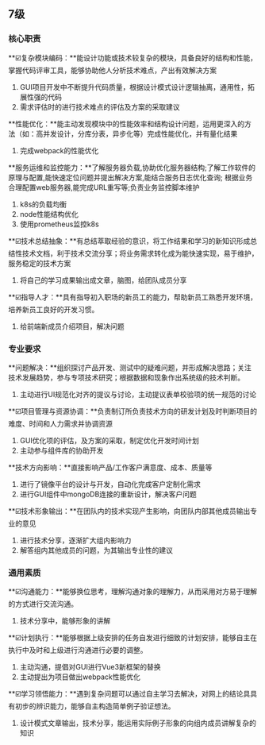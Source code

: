 ## 7级

### 核心职责

**☑️复杂模块编码：**能设计功能或技术较复杂的模块，具备良好的结构和性能，掌握代码评审工具，能够协助他人分析技术难点，产出有效解决方案

1. GUI项目开发中不断提升代码质量，根据设计模式设计逻辑抽离，通用性，拓展性强的代码
2. 需求评估时的进行技术难点的评估及方案的采取建议

**性能优化：**能主动发现模块中的性能效率和结构设计问题，运用更深入的方法（如：高并发设计，分库分表，异步化等）完成性能优化，并有量化结果

1. 完成webpack的性能优化

**服务运维和监控能力：**了解服务器负载,协助优化服务器结构;了解工作软件的原理与配置,能快速定位问题并提出解决方案,能结合服务日志优化查询; 根据业务合理配置web服务器,能完成URL重写等;负责业务监控脚本维护

1. k8s的负载均衡
2. node性能结构优化
3. 使用prometheus监控k8s



**☑️技术总结抽象：**有总结萃取经验的意识，将工作结果和学习的新知识形成总结性技术文档，利于技术交流分享；将业务需求转化成为能快速实现，易于维护，服务稳定的技术方案

1. 将自己的学习成果输出成文章，脑图，给团队成员分享

**☑️指导人才：**具有指导初入职场的新员工的能力，帮助新员工熟悉开发环境，培养新员工良好的开发习惯。

1. 给前端新成员介绍项目，解决问题



### 专业要求

**问题解决：**组织探讨产品开发、测试中的疑难问题，并形成解决思路；关注技术发展趋势，参与专项技术研究；根据数据和现象作出系统级的技术判断。

1. 主动进行UI规范化对齐的提议与讨论，主动提议表单校验项的统一规范的讨论



**☑️项目管理与资源协调：**负责制订所负责技术方向的研发计划及时判断项目的难度、时间和人力需求并协调资源

1. GUI优化项的评估，及方案的采取，制定优化开发时间计划
2. 主动参与组件库的协助开发



**技术方向影响：**直接影响产品/工作客户满意度、成本、质量等

1. 进行了镜像平台的设计与开发，自动化完成客户定制化需求
2. 进行GUI组件中mongoDB连接的重新设计，解决客户问题

**☑️技术形象输出：**在团队内的技术实现产生影响，向团队内部其他成员输出专业的意见

1. 进行技术分享，逐渐扩大组内影响力
2. 解答组内其他成员的问题，为其输出专业性的建议



### 通用素质

**☑️沟通能力：**能够换位思考，理解沟通对象的理解力，从而采用对方易于理解的方式进行交流沟通。

1. 技术分享中，能够形象的讲解

**☑️计划执行：**能够根据上级安排的任务自发进行细致的计划安排，能够自主在执行中及时和上级进行沟通进行必要的调整。

1. 主动沟通，提倡对GUI进行Vue3新框架的替换
2. 主动提出为项目做出webpack性能优化

**☑️学习领悟能力：**遇到复杂问题可以通过自主学习去解决，对网上的结论具具有初步的辨识能力，能够自主构造简单例子验证想法。

1. 设计模式文章输出，技术分享，能运用实际例子形象的向组内成员讲解复杂的知识

